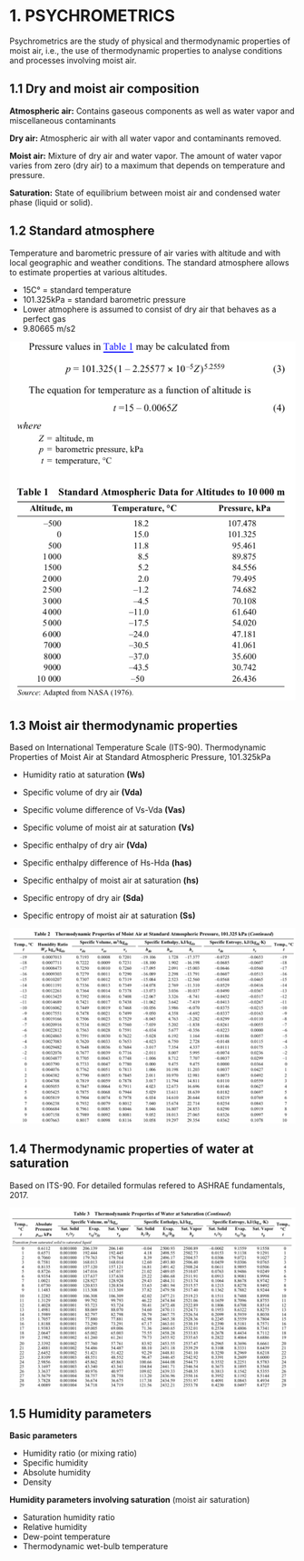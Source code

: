 # 1. PSYCHROMETRICS
Psychrometrics are the study of physical and thermodynamic properties of moist air, i.e.,
the use of thermodynamic properties to analyse conditions and processes involving moist air.

## 1.1 Dry and moist air composition
**Atmospheric air:** Contains gaseous components as well as water vapor and miscellaneous contaminants

**Dry air:** Atmospheric air with all water vapor and contaminants removed. 

**Moist air:** Mixture of dry air and water vapor. The amount of water vapor varies from zero (dry air) to a maximum that 
depends on temperature and pressure. 

**Saturation:** State of equilibrium between moist air and condensed water phase (liquid or solid).  

## 1.2 Standard atmosphere
Temperature and barometric pressure of air varies with altitude and with local geographic and weather conditions.
The standard atmosphere allows to estimate properties at various altitudes.
* 15C° = standard temperature
* 101.325kPa = standard barometric pressure
* Lower atmophere is assumed to consist of dry air that behaves as a perfect gas
* 9.80665 m/s2

![image info](./static/table_1.png)

## 1.3 Moist air thermodynamic properties
Based on International Temperature Scale (ITS-90). Thermodynamic Properties of Moist Air at Standard Atmospheric Pressure, 101.325kPa

* Humidity ratio at saturation **(Ws)**   

* Specific volume of dry air **(Vda)**

* Specific volume difference of Vs-Vda **(Vas)**

* Specific volume of moist air at saturation **(Vs)**

* Specific enthalpy of dry air **(Vda)**

* Specific enthalpy difference of Hs-Hda **(has)** 

* Specific enthalpy of moist air at saturation **(hs)**

* Specific entropy of dry air **(Sda)**

* Specific entropy of moist air at saturation **(Ss)** 

![image info](./static/table_2.png)

## 1.4 Thermodynamic properties of water at saturation
Based on ITS-90. For detailed formulas refered to ASHRAE fundamentals, 2017.

![image info](./static/table_3.png)

## 1.5 Humidity parameters
**Basic parameters**
* Humidity ratio (or mixing ratio)
* Specific humidity
* Absolute humidity 
* Density

**Humidity parameters involving saturation** (moist air saturation)
* Saturation humidity ratio
* Relative humidity 
* Dew-point temperature
* Thermodynamic wet-bulb temperature
